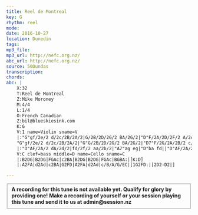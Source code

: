 ```yaml
---
title: Reel de Montreal
key: G
rhythm: reel 
mode:
date: 2016-10-27
location: Dunedin
tags:
mp3_file:
mp3_url: http://nefc.org.nz/
abc_url: http://nefc.org.nz/
source: 50Dundas
transcription:
chords: 
abc: |
    X:32
    T:Reel de Montreal
    Z:Mike Moroney
    M:4/4
    L:1/4
    O:French Canadian
    Z:bil@blueskiesink.com
    K:G
    V:1 name=Violin sname=V
    |:"G"gf/2e/2 d/2c/2B/2A/2|G/2B/2D/2G/2 BA/2G/2|"D"F/2A/2D/2F/2 A/2c/2B/2A/2|"G"G/2B/2D/2G/2 B/d/e/2f/2|
    "G"gf/2e/2 d/2c/2B/2A/2|"G"G/2B/2D/2G/2 BA/2G/2|"D7"F/2G/2A/2B/2 c/2d/2e/2f/2|"G"gg g2:|[K:D]
    |:"D"AF/2A/2 dA/2d/2|fd/2f/2 aa/2b/2|"A7"ag eg|"D"ba fd||"D"AF/2A/2 dA/2d/2|fd/2f/2 aa/2b/2|"A7"ag ec|[1"D"d2- "(D7)"d2:|[2"D"d2-d2|]
    V:C clef=bass middle=D name=Cello sname=C
    |:B2DG|B2DG|FGAc|c2BA|B2DG|B2DG|FGAc|BGBA:|[K:D]
    |:A2FA|d2Ad|c2BA|G2FD|A2FA|d2Ad|c/B/A/G/EC|[1G2FD:|[2D2-D2|]

---
```

<fieldset><strong>A recording for this tune is not available yet. Qualify for glory by providing one!
Make a recording of yourself or your session playing this tune and send it to us at admin@session.nz</strong></fieldset><br />
